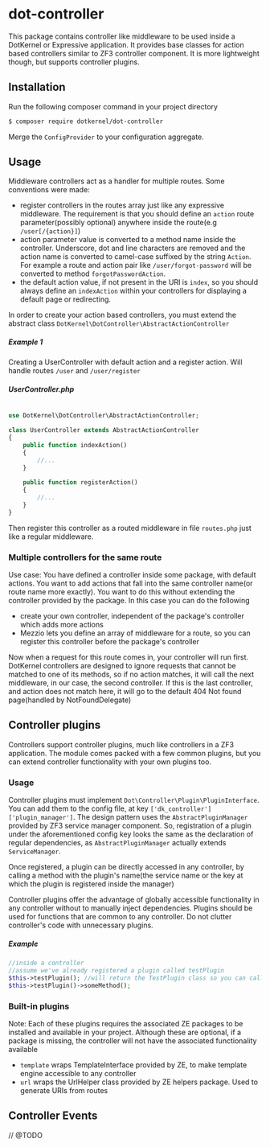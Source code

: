 # dot-controller

This package contains controller like middleware to be used inside a DotKernel or Expressive application. It provides base classes for action based controllers similar to ZF3 controller component. It is more lightweight though, but supports controller plugins.

## Installation

Run the following composer command in your project directory
```bash
$ composer require dotkernel/dot-controller
```
Merge the `ConfigProvider` to your configuration aggregate.

## Usage

Middleware controllers act as a handler for multiple routes. Some conventions were made:
- register controllers in the routes array just like any expressive middleware. The requirement is that you should define an `action` route parameter(possibly optional) anywhere inside the route(e.g `/user[/{action}]`)
- action parameter value is converted to a method name inside the controller. Underscore, dot and line characters are removed and the action name is converted to camel-case suffixed by the string `Action`. For example a route and action pair like `/user/forgot-password` will be converted to method `forgotPasswordAction`.
- the default action value, if not present in the URI is `index`, so you should always define an `indexAction` within your controllers for displaying a default page or redirecting.

In order to create your action based controllers, you must extend the abstract class `DotKernel\DotController\AbstractActionController`

##### Example 1
Creating a UserController with default action and a register action. Will handle routes `/user` and `/user/register`

##### UserController.php
```php

use DotKernel\DotController\AbstractActionController;

class UserController extends AbstractActionController
{
    public function indexAction()
    {
        //...
    }
    
    public function registerAction()
    {
        //...
    }
}
```

Then register this controller as a routed middleware in file `routes.php` just like a regular middleware.

### Multiple controllers for the same route

Use case: You have defined a controller inside some package, with default actions. You want to add actions that fall into the same controller name(or route name more exactly). You want to do this without extending the controller provided by the package. In this case you can do the following
- create your own controller, independent of the package's controller which adds more actions
- Mezzio lets you define an array of middleware for a route, so you can register this controller before the package's controller

Now when a request for this route comes in, your controller will run first. DotKernel controllers are designed to ignore requests that cannot be matched to one of its methods, so if no action matches, it will call the next middleware, in our case, the second controller. 
If this is the last controller, and action does not match here, it will go to the default 404 Not found page(handled by NotFoundDelegate)

## Controller plugins

Controllers support controller plugins, much like controllers in a ZF3 application. The module comes packed with a few common plugins, but you can extend controller functionality with your own plugins too.

### Usage

Controller plugins must implement `Dot\Controller\Plugin\PluginInterface`. You can add them to the config file, at key `['dk_controller']['plugin_manager']`. The design pattern uses the `AbstractPluginManager` provided by ZF3 service manager component. So, registration of a plugin under the aforementioned config key looks the same as the declaration of regular dependencies, as `AbstractPluginManager` actually extends `ServiceManager`.

Once registered, a plugin can be directly accessed in any controller, by calling a method with the plugin's name(the service name or the key at which the plugin is registered inside the manager)

Controller plugins offer the advantage of globally accessible functionality in any controller without to manually inject dependencies. Plugins should be used for functions that are common to any controller. Do not clutter controller's code with unnecessary plugins.

##### Example
```php
//inside a controller
//assume we've already registered a plugin called testPlugin
$this->testPlugin(); //will return the TestPlugin class so you can call any public defined method on it
$this->testPlugin()->someMethod();
```

### Built-in plugins
Note: Each of these plugins requires the associated ZE packages to be installed and available in your project.
Although these are optional, if a package is missing, the controller will not have the associated functionality available

- `template` wraps TemplateInterface provided by ZE, to make template engine accessible to any controller
- `url` wraps the UrlHelper class provided by ZE helpers package. Used to generate URIs from routes


## Controller Events

// @TODO
